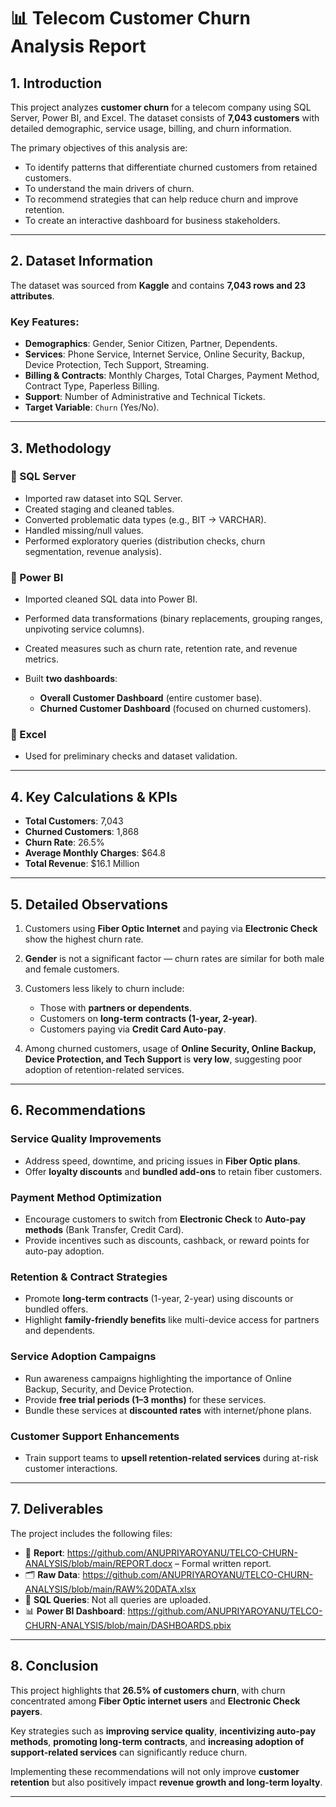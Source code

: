 # 📊 Telecom Customer Churn Analysis Report

## 1. Introduction

This project analyzes **customer churn** for a telecom company using SQL Server, Power BI, and Excel. The dataset consists of **7,043 customers** with detailed demographic, service usage, billing, and churn information.

The primary objectives of this analysis are:

* To identify patterns that differentiate churned customers from retained customers.
* To understand the main drivers of churn.
* To recommend strategies that can help reduce churn and improve retention.
* To create an interactive dashboard for business stakeholders.

---

## 2. Dataset Information

The dataset was sourced from **Kaggle** and contains **7,043 rows and 23 attributes**.

### Key Features:

* **Demographics**: Gender, Senior Citizen, Partner, Dependents.
* **Services**: Phone Service, Internet Service, Online Security, Backup, Device Protection, Tech Support, Streaming.
* **Billing & Contracts**: Monthly Charges, Total Charges, Payment Method, Contract Type, Paperless Billing.
* **Support**: Number of Administrative and Technical Tickets.
* **Target Variable**: `Churn` (Yes/No).

---

## 3. Methodology

### 🔹 SQL Server

* Imported raw dataset into SQL Server.
* Created staging and cleaned tables.
* Converted problematic data types (e.g., BIT → VARCHAR).
* Handled missing/null values.
* Performed exploratory queries (distribution checks, churn segmentation, revenue analysis).

### 🔹 Power BI

* Imported cleaned SQL data into Power BI.
* Performed data transformations (binary replacements, grouping ranges, unpivoting service columns).
* Created measures such as churn rate, retention rate, and revenue metrics.
* Built **two dashboards**:

  * **Overall Customer Dashboard** (entire customer base).
  * **Churned Customer Dashboard** (focused on churned customers).

### 🔹 Excel

* Used for preliminary checks and dataset validation.

---

## 4. Key Calculations & KPIs

* **Total Customers**: 7,043
* **Churned Customers**: 1,868
* **Churn Rate**: 26.5%
* **Average Monthly Charges**: \$64.8
* **Total Revenue**: \$16.1 Million

---

## 5. Detailed Observations

1. Customers using **Fiber Optic Internet** and paying via **Electronic Check** show the highest churn rate.
2. **Gender** is not a significant factor — churn rates are similar for both male and female customers.
3. Customers less likely to churn include:

   * Those with **partners or dependents**.
   * Customers on **long-term contracts (1-year, 2-year)**.
   * Customers paying via **Credit Card Auto-pay**.
4. Among churned customers, usage of **Online Security, Online Backup, Device Protection, and Tech Support** is **very low**, suggesting poor adoption of retention-related services.

---

## 6. Recommendations

### Service Quality Improvements

* Address speed, downtime, and pricing issues in **Fiber Optic plans**.
* Offer **loyalty discounts** and **bundled add-ons** to retain fiber customers.

### Payment Method Optimization

* Encourage customers to switch from **Electronic Check** to **Auto-pay methods** (Bank Transfer, Credit Card).
* Provide incentives such as discounts, cashback, or reward points for auto-pay adoption.

### Retention & Contract Strategies

* Promote **long-term contracts** (1-year, 2-year) using discounts or bundled offers.
* Highlight **family-friendly benefits** like multi-device access for partners and dependents.

### Service Adoption Campaigns

* Run awareness campaigns highlighting the importance of Online Backup, Security, and Device Protection.
* Provide **free trial periods (1–3 months)** for these services.
* Bundle these services at **discounted rates** with internet/phone plans.

### Customer Support Enhancements

* Train support teams to **upsell retention-related services** during at-risk customer interactions.

---

## 7. Deliverables

The project includes the following files:

* 📑 **Report**: https://github.com/ANUPRIYAROYANU/TELCO-CHURN-ANALYSIS/blob/main/REPORT.docx – Formal written report.
* 🗂 **Raw Data**: https://github.com/ANUPRIYAROYANU/TELCO-CHURN-ANALYSIS/blob/main/RAW%20DATA.xlsx
* 📝 **SQL Queries**: Not all queries are uploaded.
* 📊 **Power BI Dashboard**: https://github.com/ANUPRIYAROYANU/TELCO-CHURN-ANALYSIS/blob/main/DASHBOARDS.pbix

---

## 8. Conclusion

This project highlights that **26.5% of customers churn**, with churn concentrated among **Fiber Optic internet users** and **Electronic Check payers**.

Key strategies such as **improving service quality**, **incentivizing auto-pay methods**, **promoting long-term contracts**, and **increasing adoption of support-related services** can significantly reduce churn.

Implementing these recommendations will not only improve **customer retention** but also positively impact **revenue growth and long-term loyalty**.

---

